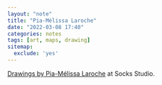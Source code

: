 ```yaml
---
layout: "note"
title: "Pia-Mélissa Laroche"
date: "2022-03-08 17:40"
categories: notes
tags: [art, maps, drawing]
sitemap:
  exclude: 'yes'
---
```

[Drawings by Pia-Mélissa Laroche](https://socks-studio.com/2017/12/27/pia-melissa-laroche-hyper-demeures-and-other-graphite-drawings/) at Socks Studio.

